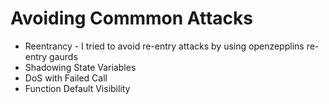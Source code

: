 # Avoiding Commmon Attacks

* Reentrancy - I tried to avoid re-entry attacks by using openzepplins re-entry gaurds
* Shadowing State Variables
* DoS with Failed Call
* Function Default Visibility